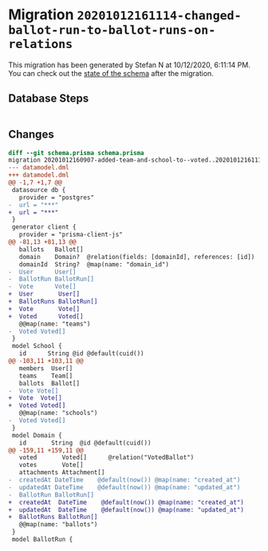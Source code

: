 # Migration `20201012161114-changed-ballot-run-to-ballot-runs-on-relations`

This migration has been generated by Stefan N at 10/12/2020, 6:11:14 PM.
You can check out the [state of the schema](./schema.prisma) after the migration.

## Database Steps

```sql

```

## Changes

```diff
diff --git schema.prisma schema.prisma
migration 20201012160907-added-team-and-school-to--voted..20201012161114-changed-ballot-run-to-ballot-runs-on-relations
--- datamodel.dml
+++ datamodel.dml
@@ -1,7 +1,7 @@
 datasource db {
   provider = "postgres"
-  url = "***"
+  url = "***"
 }
 generator client {
   provider = "prisma-client-js"
@@ -81,13 +81,13 @@
   ballots   Ballot[]
   domain    Domain?  @relation(fields: [domainId], references: [id])
   domainId  String?  @map(name: "domain_id")
-  User      User[]
-  BallotRun BallotRun[]
-  Vote      Vote[]
+  User       User[]
+  BallotRuns BallotRun[]
+  Vote       Vote[]
+  Voted      Voted[]
   @@map(name: "teams")
-  Voted Voted[]
 }
 model School {
   id      String @id @default(cuid())
@@ -103,11 +103,11 @@
   members  User[]
   teams    Team[]
   ballots  Ballot[]
-  Vote Vote[]
+  Vote  Vote[]
+  Voted Voted[]
   @@map(name: "schools")
-  Voted Voted[]
 }
 model Domain {
   id       String  @id @default(cuid())
@@ -159,11 +159,11 @@
   voted       Voted[]      @relation("VotedBallot")
   votes       Vote[]
   attachments Attachment[]
-  createdAt DateTime    @default(now()) @map(name: "created_at")
-  updatedAt DateTime    @default(now()) @map(name: "updated_at")
-  BallotRun BallotRun[]
+  createdAt  DateTime    @default(now()) @map(name: "created_at")
+  updatedAt  DateTime    @default(now()) @map(name: "updated_at")
+  BallotRuns BallotRun[]
   @@map(name: "ballots")
 }
 model BallotRun {
```


